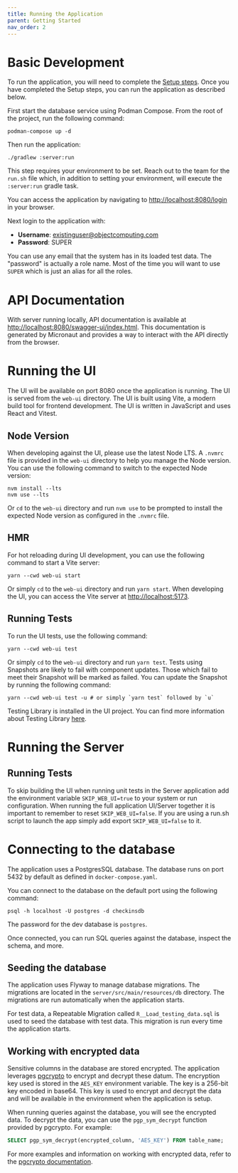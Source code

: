 ```yaml
---
title: Running the Application
parent: Getting Started
nav_order: 2
---
```


# Basic Development

To run the application, you will need to complete the [Setup steps](../setup). Once you have completed the Setup steps, you can run the application as described below.

First start the database service using Podman Compose. From the root of the project, run the following command:

```shell
podman-compose up -d
```

Then run the application:

```shell
./gradlew :server:run
```

This step requires your environment to be set. Reach out to the team for the `run.sh` file which, in addition to setting your environment, will execute the `:server:run` gradle task.

You can access the application by navigating to [http://localhost:8080/login](http://localhost:8080/login) in your browser.

Next login to the application with:

- **Username**: existinguser@objectcomputing.com
- **Password**: SUPER

You can use any email that the system has in its loaded test data. The "password" is actually a role name. Most of the time you will want to use `SUPER` which is just an alias for all the roles.

# API Documentation

With server running locally, API documentation is available at [http://localhost:8080/swagger-ui/index.html](http://localhost:8080/swagger-ui/index.html). This documentation is generated by Micronaut and provides a way to interact with the API directly from the browser.

# Running the UI

The UI will be available on port 8080 once the application is running. The UI is served from the `web-ui` directory. The UI is built using Vite, a modern build tool for frontend development. The UI is written in JavaScript and uses React and Vitest.

## Node Version

When developing against the UI, please use the latest Node LTS. A `.nvmrc` file is provided in the `web-ui` directory to help you manage the Node version. You can use the following command to switch to the expected Node version:

```shell
nvm install --lts
nvm use --lts
```

Or `cd` to the `web-ui` directory and run `nvm use` to be prompted to install the expected Node version as configured in the `.nvmrc` file.

## HMR

For hot reloading during UI development, you can use the following command to start a Vite server:

```shell
yarn --cwd web-ui start
```

Or simply `cd` to the `web-ui` directory and run `yarn start`. When developing the UI, you can access the Vite server at [http://localhost:5173](http://localhost:5173).

## Running Tests

To run the UI tests, use the following command:

```shell
yarn --cwd web-ui test
```

Or simply `cd` to the `web-ui` directory and run `yarn test`. Tests using Snapshots are likely to fail with component updates. Those which fail to meet their Snapshot will be marked as failed. You can update the Snapshot by running the following command:

```shell
yarn --cwd web-ui test -u # or simply `yarn test` followed by `u`
```

Testing Library is installed in the UI project. You can find more information about Testing Library [here](https://testing-library.com/docs/react-testing-library/intro/).

# Running the Server

## Running Tests

To skip building the UI when running unit tests in the Server application add the environment variable `SKIP_WEB_UI=true` to your system or run configuration.
When running the full application UI/Server together it is important to remember to reset `SKIP_WEB_UI=false`. If you are using a run.sh script to launch the app
simply add export `SKIP_WEB_UI=false` to it.

# Connecting to the database

The application uses a PostgresSQL database. The database runs on port 5432 by default as defined in `docker-compose.yaml`.

You can connect to the database on the default port using the following command:

```shell
psql -h localhost -U postgres -d checkinsdb
```

The password for the dev database is `postgres`.

Once connected, you can run SQL queries against the database, inspect the schema, and more.

## Seeding the database

The application uses Flyway to manage database migrations. The migrations are located in the `server/src/main/resources/db` directory. The migrations are run automatically when the application starts.

For test data, a Repeatable Migration called `R__Load_testing_data.sql` is used to seed the database with test data. This migration is run every time the application starts.

## Working with encrypted data

Sensitive columns in the database are stored encrypted. The application leverages [pgcrypto](https://www.postgresql.org/docs/current/pgcrypto.html) to encrypt and decrypt these datum. The encryption key used is stored in the `AES_KEY` environment variable. The key is a 256-bit key encoded in base64. This key is used to encrypt and decrypt the data and will be available in the environment when the application is setup.

When running queries against the database, you will see the encrypted data. To decrypt the data, you can use the `pgp_sym_decrypt` function provided by pgcrypto. For example:

```sql
SELECT pgp_sym_decrypt(encrypted_column, 'AES_KEY') FROM table_name;
```

For more examples and information on working with encrypted data, refer to the [pgcrypto documentation](https://www.postgresql.org/docs/current/pgcrypto.html).

